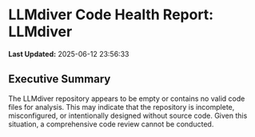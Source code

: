 # LLMdiver Code Health Report: LLMdiver
**Last Updated:** 2025-06-12 23:56:33

## Executive Summary
The LLMdiver repository appears to be empty or contains no valid code files for analysis. This may indicate that the repository is incomplete, misconfigured, or intentionally designed without source code. Given this situation, a comprehensive code review cannot be conducted.

